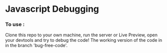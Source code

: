 # Javascript Debugging

### To use :

Clone this repo to your own machine, run the server or Live Preview, open your
devtools and try to debug the code! The working version of the code in in the branch
'bug-free-code'.
